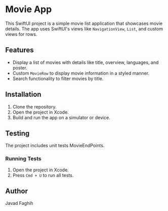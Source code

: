 # Movie App

This SwiftUI project is a simple movie list application that showcases movie details. The app uses SwiftUI's views like `NavigationView`, `List`, and custom views for rows.

## Features

- Display a list of movies with details like title, overview, languages, and poster.
- Custom `MovieRow` to display movie information in a styled manner.
- Search functionality to filter movies by title.

## Installation

1. Clone the repository.
2. Open the project in Xcode.
3. Build and run the app on a simulator or device.

## Testing

The project includes unit tests MovieEndPoints.

### Running Tests

1. Open the project in Xcode.
2. Press `Cmd + U` to run all tests.

## Author

Javad Faghih

